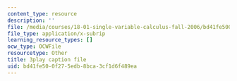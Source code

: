 ```yaml
---
content_type: resource
description: ''
file: /media/courses/18-01-single-variable-calculus-fall-2006/bd41fe500f275edb8bca3cf1d6f489ea_9v25gg2qJYE.vtt
file_type: application/x-subrip
learning_resource_types: []
ocw_type: OCWFile
resourcetype: Other
title: 3play caption file
uid: bd41fe50-0f27-5edb-8bca-3cf1d6f489ea
---
```

